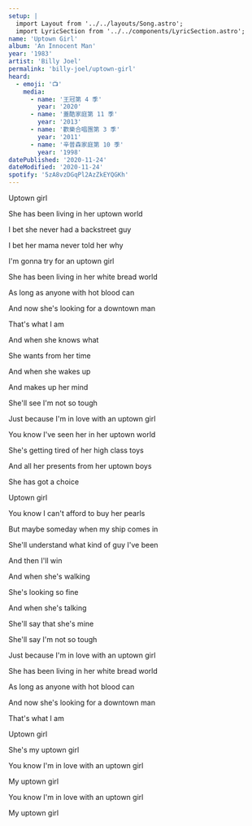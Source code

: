 ```yaml
---
setup: |
  import Layout from '../../layouts/Song.astro';
  import LyricSection from '../../components/LyricSection.astro';
name: 'Uptown Girl'
album: 'An Innocent Man'
year: '1983'
artist: 'Billy Joel'
permalink: 'billy-joel/uptown-girl'
heard:
  - emoji: '📺'
    media:
      - name: '王冠第 4 季'
        year: '2020'
      - name: '蓋酷家庭第 11 季'
        year: '2013'
      - name: '歡樂合唱團第 3 季'
        year: '2011'
      - name: '辛普森家庭第 10 季'
        year: '1998'
datePublished: '2020-11-24'
dateModified: '2020-11-24'
spotify: '5zA8vzDGqPl2AzZkEYQGKh'
---
```


<LyricSection>

Uptown girl

She has been living in her uptown world

I bet she never had a backstreet guy

I bet her mama never told her why

I'm gonna try for an uptown girl

She has been living in her white bread world

As long as anyone with hot blood can

And now she's looking for a downtown man

That's what I am

And when she knows what

She wants from her time

And when she wakes up

And makes up her mind

She'll see I'm not so tough

Just because I'm in love with an uptown girl

You know I've seen her in her uptown world

She's getting tired of her high class toys

And all her presents from her uptown boys

She has got a choice

</LyricSection>

<LyricSection>

Uptown girl

You know I can't afford to buy her pearls

But maybe someday when my ship comes in

She'll understand what kind of guy I've been

And then I'll win

And when she's walking

She's looking so fine

And when she's talking

She'll say that she's mine

She'll say I'm not so tough

Just because I'm in love with an uptown girl

She has been living in her white bread world

As long as anyone with hot blood can

And now she's looking for a downtown man

That's what I am

</LyricSection>

<LyricSection>

Uptown girl

She's my uptown girl

You know I'm in love with an uptown girl

My uptown girl

You know I'm in love with an uptown girl

My uptown girl

</LyricSection>
